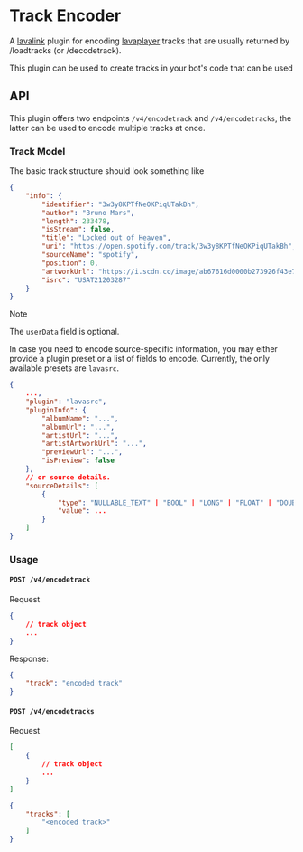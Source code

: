 # Track Encoder

A [lavalink](https://github.com/lavalink-devs/lavalink) plugin for
encoding [lavaplayer](https://github.com/lavalink-devs/lavaplayer) tracks that are usually returned by /loadtracks (or
/decodetrack).

This plugin can be used to create tracks in your bot's code that can be used

## API

This plugin offers two endpoints `/v4/encodetrack` and `/v4/encodetracks`, the latter can be used to encode multiple
tracks at once.

### Track Model

The basic track structure should look something like

```json
{
    "info": {
        "identifier": "3w3y8KPTfNeOKPiqUTakBh",
        "author": "Bruno Mars",
        "length": 233478,
        "isStream": false,
        "title": "Locked out of Heaven",
        "uri": "https://open.spotify.com/track/3w3y8KPTfNeOKPiqUTakBh",
        "sourceName": "spotify",
        "position": 0,
        "artworkUrl": "https://i.scdn.co/image/ab67616d0000b273926f43e7cce571e62720fd46",
        "isrc": "USAT21203287"
    }
}
```

> [!NOTE]  
> The `userData` field is optional.

In case you need to encode source-specific information, you may either provide a plugin preset or a list of fields to encode.
Currently, the only available presets are `lavasrc`.

```json
{
    ...,
    "plugin": "lavasrc",
    "pluginInfo": {
        "albumName": "...",
        "albumUrl": "...",
        "artistUrl": "...",
        "artistArtworkUrl": "...",
        "previewUrl": "...",
        "isPreview": false
    },
    // or source details.
    "sourceDetails": [
        {
            "type": "NULLABLE_TEXT" | "BOOL" | "LONG" | "FLOAT" | "DOUBLE" | "TEXT",
            "value": ...
        }
    ]
}
```

### Usage

#### `POST /v4/encodetrack`

Request

```json
{
    // track object
    ...
}
```

Response:

```json
{
    "track": "encoded track"
}
```

#### `POST /v4/encodetracks`

Request

```json
[
    {
        // track object
        ...
    }
]
```

```json
{
    "tracks": [
        "<encoded track>"
    ]
}
```
